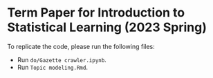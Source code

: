 # Term Paper for Introduction to Statistical Learning (2023 Spring)

To replicate the code, please run the following files:

- Run `do/Gazette crawler.ipynb`.   
- Run `Topic modeling.Rmd`.   

  
